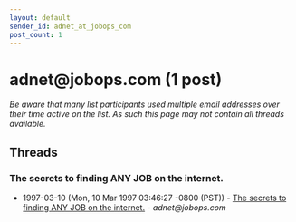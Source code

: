 ```yaml
---
layout: default
sender_id: adnet_at_jobops_com
post_count: 1
---
```


# adnet<span>@</span>jobops.com (1 post)

_Be aware that many list participants used multiple email addresses over their time active on the list. As such this page may not contain all threads available._

## Threads

### The secrets to finding ANY JOB on the internet.
+ 1997-03-10 (Mon, 10 Mar 1997 03:46:27 -0800 (PST)) - [The secrets to finding ANY JOB on the internet.](/archive/1997/03/3df5a71efbe2178ed1a7e83634289ea63cb0886a754e345cbcd1635a1a4a945c) - _adnet@jobops.com_

